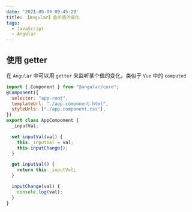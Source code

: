 ```yaml
---
date: '2021-09-09 09:45:29'
title: 【Angular】监听值的变化
tags:
  - JavaScript
  - Angular
---
```


## 使用 getter

在 `Angular` 中可以用 `getter` 来监听某个值的变化，类似于 `Vue` 中的 `computed`

```js
import { Component } from "@angular/core";
@Component({
  selector: "app-root",
  templateUrl: "./app.component.html",
  styleUrls: ["./app.component.css"],
})
export class AppComponent {
  _inputVal;

  set inputVal(val) {
    this._inputVal = val;
    this.inputChange();
  }

  get inputVal() {
    return this._inputVal;
  }

  inputChange(val) {
    console.log(val);
  }
}
```

